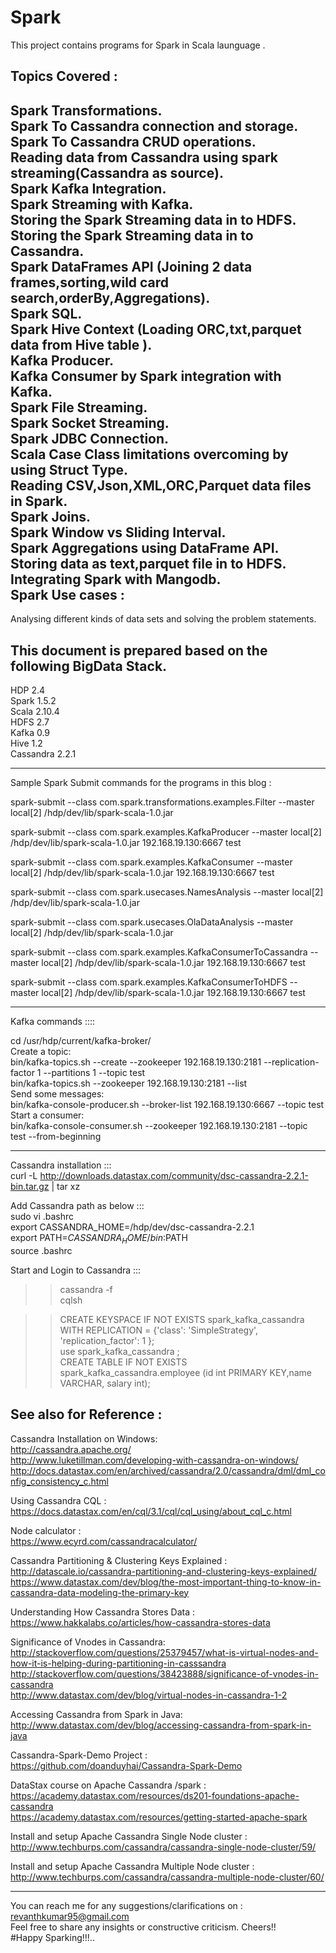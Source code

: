 # Spark
This project contains programs for Spark in Scala launguage .

Topics Covered :     
----------------
Spark Transformations.   
Spark To Cassandra connection and storage.       
Spark To Cassandra CRUD operations.              
Reading data from Cassandra using spark streaming(Cassandra as source).                
Spark Kafka Integration.       
Spark Streaming with Kafka.     
Storing the Spark Streaming data in to HDFS.      
Storing the Spark Streaming data in to Cassandra.       
Spark DataFrames API (Joining 2 data frames,sorting,wild card search,orderBy,Aggregations).         
Spark SQL.      
Spark Hive Context (Loading ORC,txt,parquet data from Hive table ).     
Kafka Producer.     
Kafka Consumer by Spark integration with Kafka.     
Spark File Streaming.     
Spark Socket Streaming.     
Spark JDBC Connection.      
Scala Case Class limitations overcoming by using Struct Type.     
Reading CSV,Json,XML,ORC,Parquet data files in Spark.     
Spark Joins.      
Spark Window vs Sliding Interval.                            
Spark Aggregations using DataFrame API.     
Storing data as text,parquet file in to HDFS.     
Integrating Spark with Mangodb.             
Spark Use cases :
----------------
Analysing different kinds of data sets and solving the problem statements.  

  
This document is prepared based on the following BigData Stack.    
---------------------------------------------------------------
HDP 2.4           
Spark 1.5.2          
Scala 2.10.4             
HDFS 2.7             
Kafka 0.9              
Hive 1.2                        
Cassandra 2.2.1                      

------------------------------------------------------------------------------------------------------------------------------------- 

Sample Spark Submit commands for the programs in this blog :             

spark-submit --class com.spark.transformations.examples.Filter --master local[2] /hdp/dev/lib/spark-scala-1.0.jar  

spark-submit --class com.spark.examples.KafkaProducer --master local[2] /hdp/dev/lib/spark-scala-1.0.jar 192.168.19.130:6667 test  

spark-submit --class com.spark.examples.KafkaConsumer --master local[2] /hdp/dev/lib/spark-scala-1.0.jar 192.168.19.130:6667 test

spark-submit --class com.spark.usecases.NamesAnalysis --master local[2] /hdp/dev/lib/spark-scala-1.0.jar            

spark-submit --class com.spark.usecases.OlaDataAnalysis --master local[2] /hdp/dev/lib/spark-scala-1.0.jar        

spark-submit --class com.spark.examples.KafkaConsumerToCassandra --master local[2] /hdp/dev/lib/spark-scala-1.0.jar 192.168.19.130:6667 test                                      

spark-submit --class com.spark.examples.KafkaConsumerToHDFS --master local[2] /hdp/dev/lib/spark-scala-1.0.jar 192.168.19.130:6667 test                         


--------------------------------------------------------------------------------------------------------------------------------------
Kafka commands ::::

cd /usr/hdp/current/kafka-broker/                 
Create a topic:                          
bin/kafka-topics.sh --create --zookeeper 192.168.19.130:2181 --replication-factor 1 --partitions 1 --topic test              
bin/kafka-topics.sh --zookeeper 192.168.19.130:2181 --list                    
Send some messages:               
bin/kafka-console-producer.sh --broker-list 192.168.19.130:6667 --topic test                       
Start a consumer:                    
bin/kafka-console-consumer.sh --zookeeper 192.168.19.130:2181 --topic test --from-beginning                

--------------------------------------------------------------------------------------------------------------------------------------
Cassandra installation :::     
curl -L http://downloads.datastax.com/community/dsc-cassandra-2.2.1-bin.tar.gz | tar xz   

Add Cassandra path as below :::    
sudo vi .bashrc             
export CASSANDRA_HOME=/hdp/dev/dsc-cassandra-2.2.1                   
export PATH=$CASSANDRA_HOME/bin:$PATH                      
source .bashrc                 

Start and Login to Cassandra :::             
>>cassandra -f                                       
>>cqlsh                                 

>>CREATE KEYSPACE IF NOT EXISTS spark_kafka_cassandra WITH REPLICATION = {'class': 'SimpleStrategy', 'replication_factor': 1 };     
>>use spark_kafka_cassandra ;                             
>>CREATE TABLE IF NOT EXISTS spark_kafka_cassandra.employee (id int PRIMARY KEY,name VARCHAR, salary int);                

See also for Reference :      
------------------------
Cassandra Installation on Windows:                                         
http://cassandra.apache.org/                                                
http://www.luketillman.com/developing-with-cassandra-on-windows/                                                
http://docs.datastax.com/en/archived/cassandra/2.0/cassandra/dml/dml_config_consistency_c.html                                          

Using Cassandra CQL :                                                 
https://docs.datastax.com/en/cql/3.1/cql/cql_using/about_cql_c.html                                                

Node calculator :                                                
https://www.ecyrd.com/cassandracalculator/                                                

Cassandra Partitioning & Clustering Keys Explained :                                                
http://datascale.io/cassandra-partitioning-and-clustering-keys-explained/                                                
https://www.datastax.com/dev/blog/the-most-important-thing-to-know-in-cassandra-data-modeling-the-primary-key            

Understanding How Cassandra Stores Data :                                            
https://www.hakkalabs.co/articles/how-cassandra-stores-data                                           

Significance of Vnodes in Cassandra:                                           
http://stackoverflow.com/questions/25379457/what-is-virtual-nodes-and-how-it-is-helping-during-partitioning-in-casssandra           
http://stackoverflow.com/questions/38423888/significance-of-vnodes-in-cassandra                                                      
http://www.datastax.com/dev/blog/virtual-nodes-in-cassandra-1-2                                            

Accessing Cassandra from Spark in Java:                                                 
http://www.datastax.com/dev/blog/accessing-cassandra-from-spark-in-java                                                

Cassandra-Spark-Demo Project :
https://github.com/doanduyhai/Cassandra-Spark-Demo                                                 

DataStax course  on  Apache Cassandra /spark :                                                
https://academy.datastax.com/resources/ds201-foundations-apache-cassandra                                                 
https://academy.datastax.com/resources/getting-started-apache-spark                                                 
                                       
Install and setup Apache Cassandra Single Node cluster   :                                                                                http://www.techburps.com/cassandra/cassandra-single-node-cluster/59/         

Install and setup Apache Cassandra Multiple Node cluster :                                                               http://www.techburps.com/cassandra/cassandra-multiple-node-cluster/60/

------------------------------------------------------------------------------------------------------------------------------------     

You can reach me for any suggestions/clarifications on  : revanthkumar95@gmail.com                                              
Feel free to share any insights or constructive criticism. Cheers!!                                                           
#Happy Sparking!!!..  


